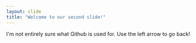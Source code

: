 ```yaml
---
layout: slide
title: "Welcome to our second slide!"
---
```

I'm not entirely sure what Github is used for.
Use the left arrow to go back!
